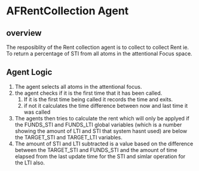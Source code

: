 # AFRentCollection Agent

## overview

The resposiblity of the Rent collection agent is to collect to collect Rent
ie. To return a percentage of STI from all atoms in the attentional Focus space.

## Agent Logic

1. The agent selects all atoms in the attentional focus.
2. the agent checks if it is the first time that it has been called.
    1. If it is the first time being called it records the time and exits.
    2. if not it calculates the time difference between now and last time it 
    was called
3. The agents then tries to calculate the rent which will only be applyed if the
FUNDS_STI and FUNDS_LTI global variables (which is a number showing the amount of
LTI and STI that system hasnt used) are below the TARGET_STI and TARGET_LTI 
variables.
4. The amount of STI and LTI subtracted is a value based on the difference between
the TARGET_STI and FUNDS_STI and the amount of time elapsed from the last update 
time for the STI and simlar operation for the LTI also.
